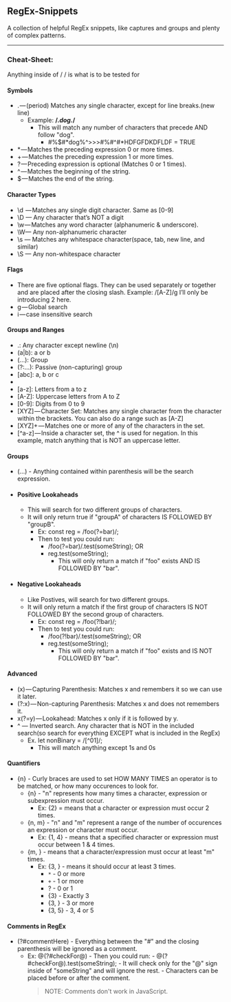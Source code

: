 ## RegEx-Snippets

A collection of helpful RegEx snippets, like captures and groups and plenty of complex patterns.

---

### Cheat-Sheet:

Anything inside of / / is what is to be tested for

#### Symbols

- . — (period) Matches any single character, except for line breaks.(new line)
  - Example: __/.*dog.*/__ 
    - This will match any number of characters that precede AND follow "dog". 
      - #%$#*dog%^>>>#%#^#*HDFGFDKDFLDF = TRUE
- \* — Matches the preceding expression 0 or more times.
- + — Matches the preceding expression 1 or more times.
- ? — Preceding expression is optional (Matches 0 or 1 times).
- ^ — Matches the beginning of the string.
- \$ — Matches the end of the string.

#### Character Types

- \d  — Matches any single digit character. Same as [0-9]
- \D — Any character that’s NOT a digit
- \w — Matches any word character (alphanumeric & underscore).
- \W— Any non-alphanumeric character
- \s — Matches any whitespace character(space, tab, new line, and similar)
- \S — Any non-whitespace character

#### Flags

- There are five optional flags. They can be used separately or together and are placed after the closing slash. Example: /[A-Z]/g I’ll only be introducing 2 here.
- g — Global search
- i — case insensitive search

#### Groups and Ranges

- .: Any character except newline (\n)
- (a|b): a or b
- (…): Group
- (?:…): Passive (non-c­apt­uring) group
- [abc]: a, b or c
- [^abc]: Not a, b or c
- [a-z]: Letters from a to z
- [A-Z]: Uppercase letters from A to Z
- [0-9]: Digits from 0 to 9
- [XYZ] — Character Set: Matches any single character from the character within the brackets. You can also do a range such as [A-Z]
- [XYZ]+ — Matches one or more of any of the characters in the set.
- [^a-z] — Inside a character set, the ^ is used for negation. In this example, match anything that is NOT an uppercase letter.

#### Groups

- (...) - Anything contained within parenthesis will be the search expression.
- #### Positive Lookaheads
  - This will search for two different groups of characters.
  - It will only return true if "groupA" of characters IS FOLLOWED BY "groupB".
    - Ex: const reg = /foo(?=bar)/;
    - Then to test you could run:
      - /foo(?=bar)/.test(someString); OR
      - reg.test(someString);
        - This will only return a match if "foo" exists AND IS FOLLOWED BY "bar".
- #### Negative Lookaheads
  - Like Postives, will search for two different groups.
  - It will only return a match if the first group of characters IS NOT FOLLOWED BY the second group of characters.
    - Ex: const reg = /foo(?!bar)/;
    - Then to test you could run:
      - /foo(?!bar)/.test(someString); OR
      - reg.test(someString);
        - This will only return a match if "foo" exists and IS NOT FOLLOWED BY "bar".

#### Advanced

- (x) — Capturing Parenthesis: Matches x and remembers it so we can use it later.
- (?:x) — Non-capturing Parenthesis: Matches x and does not remembers it.
- x(?=y) — Lookahead: Matches x only if it is followed by y.
- ^ — Inverted search. Any character that is NOT in the included search(so search for everything EXCEPT what is included in the RegEx)
  - Ex. let nonBinary = /[^01]/;
    - This will match anything except 1s and 0s

#### Quantifiers

- {n} - Curly braces are used to set HOW MANY TIMES an operator is to be matched, or how many occurences to look for.
  - {n} - "n" represents how many times a character, expression or subexpression must occur.
    - Ex: {2} = means that a character or expression must occur 2 times.
  * {n, m} - "n" and "m" represent a range of the number of occurences an expression or character must occur.
    - Ex: {1, 4} - means that a specified character or expression must occur between 1 & 4 times.
  * {m, } - means that a character/expression must occur at least "m" times.
    - Ex: {3, } - means it should occur at least 3 times.
      - `*` - 0 or more
      - `+` - 1 or more
      - ? - 0 or 1
      - {3} - Exactly 3
      - {3, } - 3 or more
      - {3, 5} - 3, 4 or 5

#### Comments in RegEx

- (?#commentHere) - Everything between the "#" and the closing parenthesis will be ignored as a comment.
  - Ex: @(?#checkFor@) - Then you could run: - @(?#checkFor@).test(someString); - It will check only for the "@" sign inside of "someString" and will ignore the rest. - Characters can be placed before or after the comment.
    > NOTE: Comments don't work in JavaScript.
